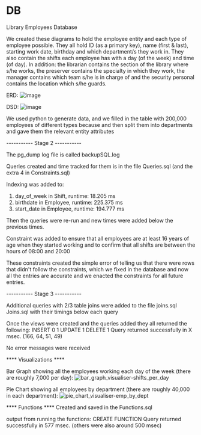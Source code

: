 # DB
Library Employees Database

We created these diagrams to hold the employee entity and each type of employee possible. They all hold ID (as a primary key), name (first & last), starting work date, birthday and which department/s they work in. They also contain the shifts each employee has with a day (of the week) and time (of day). In addition: the librarian contains the section of the library where s/he works, the preserver contains the specialty in which they work, the manager contains which team s/he is in charge of and the security personal contains the location which s/he guards.

ERD:
![image](https://github.com/rlwolfe/DB/assets/67902191/054bebb4-78ee-48ef-9dc2-9c262b73f343)

DSD:
![image](https://github.com/rlwolfe/DB/assets/67902191/ecf20615-1169-4028-bf54-c2be7308fd13)


We used python to generate data, and we filled in the table with 200,000 employees of different types because and then split them into departments and gave them the relevant entity attributes

----------- Stage 2 -----------

The pg_dump log file is called backupSQL.log

Queries created and time tracked for them is in the file Queries.sql (and the extra 4 in Constraints.sql)

Indexing was added to:
1. day_of_week in Shift, runtime: 18.205 ms
2. birthdate in Employee, runtime: 225.375 ms
3. start_date in Employee, runtime: 194.777 ms

Then the queries were re-run and new times were added below the previous times.

Constraint was added to ensure that all employees are at least 16 years of age when they started working and to confirm that all shifts are between the hours of 08:00 and 20:00

These constraints created the simple error of telling us that there were rows that didn't follow the constraints, which we fixed in the database and now all the entries are accurate and we enacted the constraints for all future entries.

----------- Stage 3 -----------

Additional queries with 2/3 table joins were added to the file joins.sql Joins.sql with their timings below each query

Once the views were created and the queries added they all returned the following:
INSERT 0 1
UPDATE 1
DELETE 1
Query returned successfully in X msec. (166, 64, 51, 49)

No error messages were received

**** Visualizations ****

Bar Graph showing all the employees working each day of the week (there are roughly 7,000 per day):
![bar_graph_visualiser-shifts_per_day](https://github.com/user-attachments/assets/a3d334d5-6d1b-459c-b31c-4f5b4b53a0e7)

Pie Chart showing all employees by department (there are roughly 40,000 in each department):
![pie_chart_visualiser-emp_by_dept](https://github.com/user-attachments/assets/9ab16278-52d1-4d21-9f66-8bb5248a8ca0)

**** Functions ****
Created and saved in the Functions.sql

output from running the functions:
CREATE FUNCTION
Query returned successfully in 577 msec. (others were also around 500 msec)
